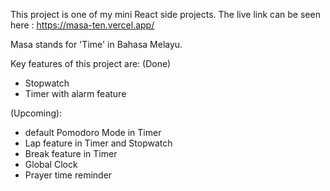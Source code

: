 This project is one of my mini React side projects.
The live link can be seen here : https://masa-ten.vercel.app/

Masa stands for 'Time' in Bahasa Melayu.

Key features of this project are:
(Done)
- Stopwatch
- Timer with alarm feature

(Upcoming):
- default Pomodoro Mode in Timer
- Lap feature in Timer and Stopwatch
- Break feature in Timer
- Global Clock
- Prayer time reminder